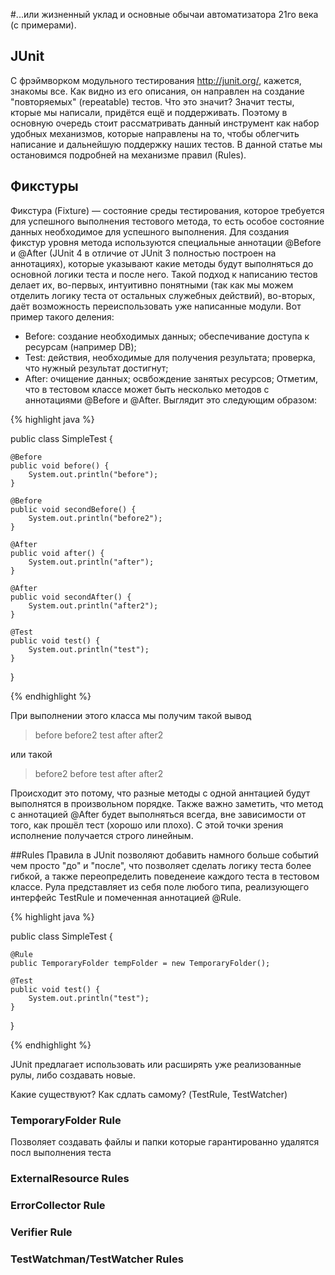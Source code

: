 #...или жизненный уклад и основные обычаи автоматизатора 21го века (с примерами).

## JUnit
С фрэймворком модульного тестирования http://junit.org/, кажется, знакомы все. 
Как видно из его описания, он направлен на создание "повторяемых" (repeatable) тестов. Что это значит?
Значит тесты, кторые мы написали, придётся ещё и поддерживать.
Поэтому в основную очередь стоит рассматривать данный инструмент как набор удобных механизмов, 
которые направлены на то, чтобы облегчить написание и дальнейшую поддержку наших тестов.
В данной статье мы остановимся подробней на механизме правил (Rules). 

## Фикстуры
Фикстура (Fixture) — состояние среды тестирования, которое требуется для 
успешного выполнения тестового метода, то есть особое состояние данных необходимое для успешного выполнения. Для создания фикстур уровня метода используются специальные аннотации @Before и @After (JUnit 4 в отличие от JUnit 3 полностью построен на аннотациях), которые указывают какие методы будут выполняться до основной логики теста и после него.
Такой подход к написанию тестов делает их, во-первых, интуитивно понятными (так как мы можем отделить логику теста от остальных служебных действий), во-вторых, даёт возможность переиспользовать уже написанные модули.
Вот пример такого деления:
* Before: создание необходимых данных; обеспечивание доступа к ресурсам (например DB);
* Test: действия, необходимые для получения результата; проверка, что нужный результат достигнут;
* After: очищение данных; освбождение занятых ресурсов;
Отметим, что в тестовом классе может быть несколько методов с аннотациями @Before и @After.
Выглядит это следующим образом: 

{% highlight java %}

public class SimpleTest {

    @Before
    public void before() {
        System.out.println("before");
    }
    
    @Before
    public void secondBefore() {
        System.out.println("before2");
    }
     
    @After
    public void after() {
        System.out.println("after");
    }
    
    @After
    public void secondAfter() {
        System.out.println("after2");
    }
     
    @Test
    public void test() {
        System.out.println("test");
    }
}

{% endhighlight %}

При выполнении этого класса мы получим такой вывод

>before
>before2
>test
>after
>after2

или такой

>before2
>before
>test
>after
>after2

Происходит это потому, что разные методы с одной аннтацией будут выполнятся в произвольном порядке. 
Также важно заметить, что метод с аннотацией @After будет выполняться всегда, вне зависимости от того, как прошёл тест (хорошо или плохо). С этой точки зрения исполнение получается строго линейным. 

##Rules
Правила в JUnit позволяют добавить намного больше событий чем просто "до" и "после", что позволяет сделать логику теста более гибкой, а также переопределить поведенеие каждого теста в тестовом классе.
Рула представляет из себя поле любого типа, реализующего интерфейс TestRule и помеченная аннотацией @Rule.

{% highlight java %}

public class SimpleTest {
    
    @Rule
    public TemporaryFolder tempFolder = new TemporaryFolder();

    @Test
    public void test() {
        System.out.println("test");
    }
}

{% endhighlight %}

JUnit предлагает использовать или расширять уже реализованные рулы, либо создавать новые.

Какие существуют?
Как сдлать самому? (TestRule, TestWatcher)
### TemporaryFolder Rule
Позволяет создавать файлы и папки которые гарантированно удалятся посл выполнения теста
### ExternalResource Rules
### ErrorCollector Rule
### Verifier Rule
### TestWatchman/TestWatcher Rules
